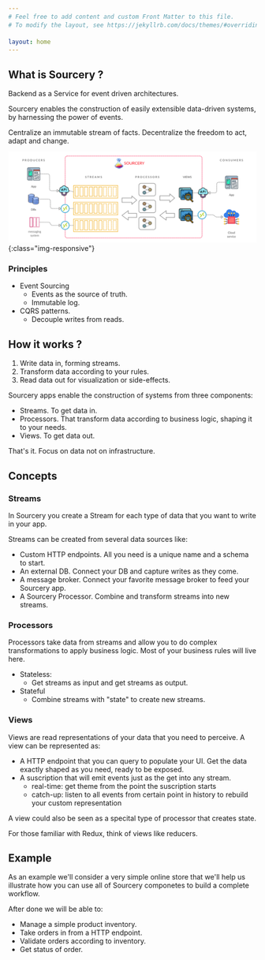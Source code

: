 ```yaml
---
# Feel free to add content and custom Front Matter to this file.
# To modify the layout, see https://jekyllrb.com/docs/themes/#overriding-theme-defaults

layout: home
---
```


## What is Sourcery ?
Backend as a Service for event driven architectures. 

Sourcery enables the construction of easily extensible data-driven systems, by harnessing the power of events.

Centralize an immutable stream of facts.
Decentralize the freedom to act, adapt and change.

![sourcery](/images/diagram.png){:class="img-responsive"}

### Principles

- Event Sourcing
  - Events as the source of truth.
  - Immutable log.
- CQRS patterns.
  - Decouple writes from reads.

## How it works ?

1. Write data in, forming streams.
2. Transform data according to your rules.
3. Read data out for visualization or side-effects.

Sourcery apps enable the construction of systems from three components:

- Streams. To get data in.
- Processors. That transform data according to business logic, shaping it to your needs.
- Views. To get data out.

That's it. Focus on data not on infrastructure.

## Concepts

### Streams

In Sourcery you create a Stream for each type of data that you want to write in your app.

Streams can be created from several data sources like:
- Custom HTTP endpoints. All you need is a unique name and a schema to start.
- An external DB. Connect your DB and capture writes as they come.
- A message broker. Connect your favorite message broker to feed your Sourcery app.
- A Sourcery Processor. Combine and transform streams into new streams.

  
### Processors

Processors take data from streams and allow you to do complex transformations to apply business logic. Most of your business rules will live here.

- Stateless:
  - Get streams as input and get streams as output.
- Stateful
  - Combine streams with "state" to create new streams.

### Views

Views are read representations of your data that you need to perceive. A view can be represented as:

- A HTTP endpoint that you can query to populate your UI. Get the data exactly shaped as you need, ready to be exposed.
- A suscription that will emit events just as the get into any stream.
  - real-time: get theme from the point the suscription starts
  - catch-up: listen to all events from certain point in history to rebuild your custom representation

A view could also be seen as a specital type of processor that creates state.

For those familiar with Redux, think of views like reducers.

## Example

As an example we'll consider a very simple online store that we'll help us illustrate how you can use all of Sourcery componetes to build a complete workflow.

After done we will be able to:

- Manage a simple product inventory.
- Take orders in from a HTTP endpoint.
- Validate orders according to inventory.
- Get status of order.
